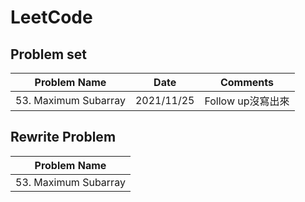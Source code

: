 # LeetCode

## Problem set
| Problem Name | Date | Comments | 
| ------------ | ---- | -------- |
| 53. Maximum Subarray | 2021/11/25 | Follow up沒寫出來 |

## Rewrite Problem
| Problem Name | 
| ------------ |
| 53. Maximum Subarray |
